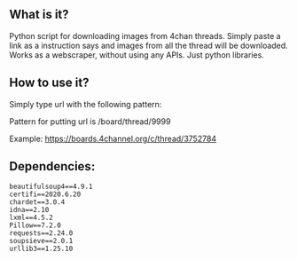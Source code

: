 ## What is it?
Python script for downloading images from 4chan threads.
Simply paste a link as a instruction says and images from all the thread will be downloaded.
Works as a webscraper, without using any APIs. Just python libraries.

## How to use it?
Simply type url with the following pattern:

Pattern for putting url is /board/thread/9999

Example:
https://boards.4channel.org/c/thread/3752784

## Dependencies:
    beautifulsoup4==4.9.1
    certifi==2020.6.20
    chardet==3.0.4
    idna==2.10
    lxml==4.5.2
    Pillow==7.2.0
    requests==2.24.0
    soupsieve==2.0.1
    urllib3==1.25.10
